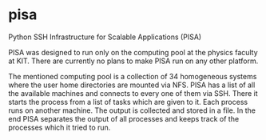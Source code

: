 # pisa
Python SSH Infrastructure for Scalable Applications (PISA)

PISA was designed to run only on the computing pool at the physics faculty at KIT. There are currently no plans to make PISA run on any other platform.

The mentioned computing pool is a collection of 34 homogeneous systems where the user home directories are mounted via NFS. PISA has a list of all the available machines and connects to every one of them via SSH. There it starts the process from a list of tasks which are given to it. Each process runs on another machine. The output is collected and stored in a file. In the end PISA separates the output of all processes and keeps track of the processes which it tried to run.
